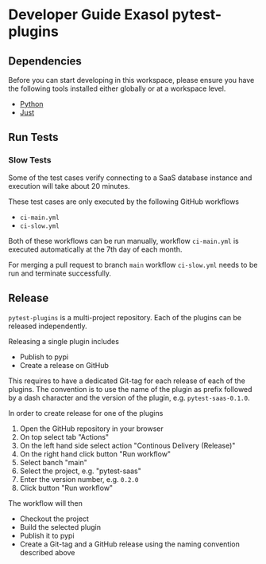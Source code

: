 # Developer Guide Exasol pytest-plugins

## Dependencies

Before you can start developing in this workspace, please ensure you have the following tools installed either globally or at a workspace level.

* [Python](https://www.python.org)
* [Just](https://github.com/casey/just)

## Run Tests

### Slow Tests

Some of the test cases verify connecting to a SaaS database instance and
execution will take about 20 minutes.

These test cases are only executed by the following GitHub workflows
* `ci-main.yml`
* `ci-slow.yml`

Both of these workflows can be run manually, workflow `ci-main.yml` is executed automatically at the 7th day of each month.

For merging a pull request to branch `main` workflow `ci-slow.yml` needs to be run and terminate successfully.

## Release

`pytest-plugins` is a multi-project repository. Each of the plugins can be released independently.

Releasing a single plugin includes
* Publish to pypi
* Create a release on GitHub

This requires to have a dedicated Git-tag for each release of each of the
plugins.  The convention is to use the name of the plugin as prefix followed
by a dash character and the version of the plugin, e.g. `pytest-saas-0.1.0`.

In order to create release for one of the plugins
1. Open the GitHub repository in your browser
2. On top select tab "Actions"
3. On the left hand side select action "Continous Delivery (Release)"
4. On the right hand click button "Run workflow"
5. Select banch "main"
6. Select the project, e.g. "pytest-saas"
7. Enter the version number, e.g. `0.2.0`
8. Click button "Run workflow"

The workflow will then
* Checkout the project
* Build the selected plugin
* Publish it to pypi
* Create a Git-tag and a GitHub release using the naming convention described above
